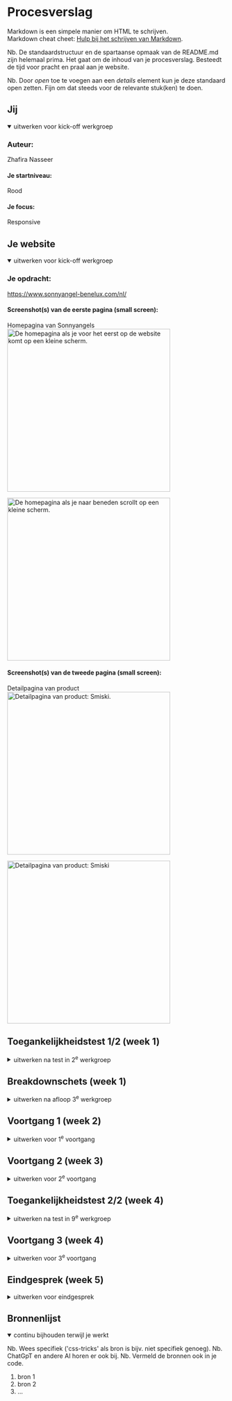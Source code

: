 # Procesverslag
Markdown is een simpele manier om HTML te schrijven.  
Markdown cheat cheet: [Hulp bij het schrijven van Markdown](https://github.com/adam-p/markdown-here/wiki/Markdown-Cheatsheet).

Nb. De standaardstructuur en de spartaanse opmaak van de README.md zijn helemaal prima. Het gaat om de inhoud van je procesverslag. Besteedt de tijd voor pracht en praal aan je website.

Nb. Door *open* toe te voegen aan een *details* element kun je deze standaard open zetten. Fijn om dat steeds voor de relevante stuk(ken) te doen.





## Jij

<details open>
  <summary>uitwerken voor kick-off werkgroep</summary>

  ### Auteur:
  Zhafira Nasseer

  #### Je startniveau:
  Rood

  #### Je focus:
  Responsive
 
</details>





## Je website

<details open>
  <summary>uitwerken voor kick-off werkgroep</summary>

  ### Je opdracht:
  https://www.sonnyangel-benelux.com/nl/

  #### Screenshot(s) van de eerste pagina (small screen): 
  Homepagina van Sonnyangels  
  <img src="/readme-images/phoneview-home1.png" width="375px" alt="De homepagina als je voor het eerst op de website komt op een kleine scherm.">

  <img src="/readme-images/phoneview-home2.png" width="375px" alt="De homepagina als je naar beneden scrollt op een kleine scherm.">


  #### Screenshot(s) van de tweede pagina (small screen):
  Detailpagina van product  
  <img src="/readme-images/detailpagina1.png" width="375px" alt="Detailpagina van product: Smiski.">
  
  <img src="/readme-images/detailpagina2.png" width="375px" alt="Detailpagina van product: Smiski">

 
</details>



## Toegankelijkheidstest 1/2 (week 1)

<details>
  <summary>uitwerken na test in 2<sup>e</sup> werkgroep</summary>

  ### Bevindingen
  Lijst met je bevindingen die in de test naar voren kwamen:

  Wat goed ging:
  - Als je door de navigatiebar gaat met de screenreader vertelt het of je die link al heb bezoekt
  - Het zegt op welke link je bent 
  - Zegt op hoeveelste link je bent (e.g link 4 van 6)
  - Screenreader vertelt of je het einde van de navigatiebar heb bereikt
  - Form aan het einde van de homepagina wordt correct gelezen door de screenreader
  - Footer links zijn duidelijk
  - Taal en profiel menu zijn dropdown buttons

  Wat fout ging:
  - De zoek button wordt als 'button' vertelt, wat zijn functie niet duidelijk vertaalt
  - Headings zijn niet in volgorde. Er is op de homepagina geen h1 en het jumpt van h2 naar h4 
  - De shoppingcart in de header wordt niet vertaalt naar shopping cart, maar de hoeveelheid spullen in de cart wordt wel vertelt
  - De plaatjes die linken naar een andere pagina is niet goed vertaalt
  - De taal en profiel buttons worden vertaalt naar 'button' em is dus niet duidelijk in zijn functie
  - De button die hide in de plaatjes van de carousel wordt niet duidelijk vertaalt
  - De andere twee buttons die hide in de plaatjes van de carousel wordt ook niet duidelijk vertaalt en die zijn links
  - Sommige links zijn onduidelijk en hebben geen vertaling
  <img src="/readme-images/linksmenu.png" width="375px" alt="Links menu">
  - De headings in de detailpagina zijn niet op volgorde
  <img src="/readme-images/headings.png" width="375px" alt="Headings menu op detailpagina">
  - De form controls in de detailpagina zijn ook niet duidelijk en hebben geen namen
  <img src="/readme-images/formcontrols.png" width="375px" alt="Form controls menu">


</details>



## Breakdownschets (week 1)

<details>
  <summary>uitwerken na afloop 3<sup>e</sup> werkgroep</summary>

  ### de hele homepagina: 
  <img src="/readme-images/Homepagina-breakdownschets.jpg" width="375px" alt="breakdown van de hele homepagina">

  ### de hele detailpagina: 
  <img src="/readme-images/Detailpagina-breakdownschets.jpg" width="375px" alt="breakdown van de hele detailpagina">

  ### Hamburger menu: 
  <img src="/readme-images/Hamburgermenu-breakdownschets.jpg" width="375px" alt="breakdown van hamburger menu">

  ### Product card: 
  <img src="/readme-images/Productcard-breakdownschets.jpg" width="375px" alt="breakdown van product card">

</details>





## Voortgang 1 (week 2)

<details>
  <summary>uitwerken voor 1<sup>e</sup> voortgang</summary>

  ### Stand van zaken
  hier dit ging goed & dit was lastig (neem ook screenshots op van delen van je website en code)
  - html schrijven voor allebei de pagina's


  ### Agenda voor meeting
  samen met je groepje opstellen

  | Zhafira        | Safae              | Robin        | Maaike           | Xar        |
  | ---            | ---                | ---          | ---              | ---        |
  | Carousel       | website structuur  | nav en html  | html structuur   |            |
  | Product viewer |                    |              | 2 stylesheets    |            |
  | html structuur |                    |              |                  |            |


  ### Verslag van meeting
  hier na afloop snel de uitkomsten van de meeting vastleggen

  - svg gebruiken: met svg tag, niet img
  - prettier (extension) om code netjes te maken
  - id op body van de tweede pagina
  - figure is ALLEEN om images in te boxen
  - div bij detailpagina -> doorvragen aan Sanne
  - label kan voor een ul zijn
  - svg van de website halen met inspector
  - logo buiten de nav

</details>





## Voortgang 2 (week 3)

<details>
  <summary>uitwerken voor 2<sup>e</sup> voortgang</summary>

  ### Stand van zaken
  hier dit ging goed & dit was lastig (neem ook screenshots op van delen van je website en code)


  ### Agenda voor meeting
  samen met je groepje opstellen

  | Zhafira        | Safae              | Robin        | Maaike           |
  | ---            | ---                | ---          | ---              |
  | auto carousel  | classes            | svg styling  | flexbox          |
  |                | sections           |              | css indelingen   |
  |                | articles en code   |              |                  |


  ### Verslag van meeting
  hier na afloop snel de uitkomsten van de meeting vastleggen

  - svg met width vergroten/verkleinen
  - font en kleuren kan in aparte stylesheets
  - carousel + anchor + nieuwe tools
  - list-style:none en dan ook padding weghalen
  - scroll driven animations

</details>





## Toegankelijkheidstest 2/2 (week 4)

<details>
  <summary>uitwerken na test in 9<sup>e</sup> werkgroep</summary>

  ### Bevindingen
  Lijst met je bevindingen die in de test naar voren kwamen (geef ook aan wat er verbeterd is):

</details>





## Voortgang 3 (week 4)

<details>
  <summary>uitwerken voor 3<sup>e</sup> voortgang</summary>

  ### Stand van zaken
  hier dit ging goed & dit was lastig (neem ook screenshots op van delen van je website en code)


  ### Agenda voor meeting
  samen met je groepje opstellen

  | Zhafira        | Safae              | Robing       | Maaike           |
  | ---            | ---                | ---          | ---              |
  | background img | background image   | svg          | header position  |
  | positionering  | input fields       |              | inlog formulier  |
  |                | buttons            |              |                  |


  ### Verslag van meeting
  hier na afloop snel de uitkomsten van de meeting vastleggen

  - aria-hidden="true" om niet door screenreader gelezen te worden
  - item in carousel width: 100vw 
  - grid gebruiken voor de producten in carousel 
  - niet alles in 'a' alleen de p -> p veranderen in a -> beter voor toegankelijkheid met screenreader
  - 1 laag van navigatie
  - display flex mag niet op een 'p' -> dat doet niks
  - max width op tekst
  - oefen functie op mac in screen reader
  - instellingen -> voiceover -> open self study / tutorial

</details>





## Eindgesprek (week 5)

<details>
  <summary>uitwerken voor eindgesprek</summary>

  ### Je uitkomst - karakteristiek screenshots:
  <img src="readme-images/dummy-plaatje.jpg" width="375px" alt="uitomst opdracht 1">


  ### Dit ging goed/Heb ik geleerd: 
  Korte omschrijving met plaatjes

  <img src="readme-images/dummy-plaatje.jpg" width="375px" alt="top">


  ### Dit was lastig/Is niet gelukt:
  Korte omschrijving met plaatjes

  <img src="readme-images/dummy-plaatje.jpg" width="375px" alt="bummer">
</details>





## Bronnenlijst

<details open>
  <summary>continu bijhouden terwijl je werkt</summary>

  Nb. Wees specifiek ('css-tricks' als bron is bijv. niet specifiek genoeg). 
  Nb. ChatGpT en andere AI horen er ook bij.
  Nb. Vermeld de bronnen ook in je code.

  1. bron 1
  2. bron 2
  3. ...

</details>